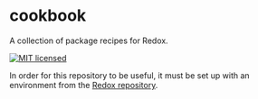 # cookbook
A collection of package recipes for Redox.

[![MIT licensed](https://img.shields.io/badge/license-MIT-blue.svg)](./LICENSE)

In order for this repository to be useful, it must be set up with an environment
from the [Redox repository](https://gitlab.redox-os.org/redox-os/redox).
